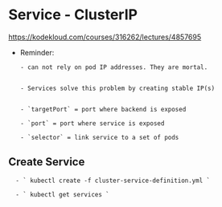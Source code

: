 # Service - ClusterIP

https://kodekloud.com/courses/316262/lectures/4857695


- Reminder:

      - can not rely on pod IP addresses. They are mortal.


      - Services solve this problem by creating stable IP(s)


      - `targetPort` = port where backend is exposed

      - `port` = port where service is exposed

      - `selector` = link service to a set of pods


## Create Service

      - ` kubectl create -f cluster-service-definition.yml `

      - ` kubectl get services `
